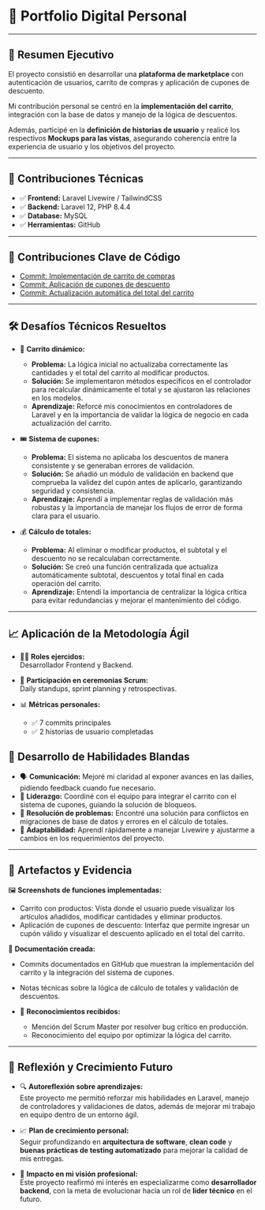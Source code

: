 # 📌 Portfolio Digital Personal  

---

## 📑 Resumen Ejecutivo  

El proyecto consistió en desarrollar una **plataforma de marketplace** con autenticación de usuarios, carrito de compras y aplicación de cupones de descuento.  

Mi contribución personal se centró en la **implementación del carrito**, integración con la base de datos y manejo de la lógica de descuentos.  

Además, participé en la **definición de historias de usuario** y realicé los respectivos **Mockups para las vistas**, asegurando coherencia entre la experiencia de usuario y los objetivos del proyecto.  

---

## 🔹 Contribuciones Técnicas  

- ✅ **Frontend:** Laravel Livewire / TailwindCSS  
- ✅ **Backend:** Laravel 12, PHP 8.4.4  
- ✅ **Database:** MySQL  
- ✅ **Herramientas:** GitHub  

---

## 🔑 Contribuciones Clave de Código  

- [Commit: Implementación de carrito de compras](https://github.com/Jhoel777ar/marketplace-lpz/commit/aa9b206877fecd8b7e80b2fe463a15b3e6e2dc4b)  
- [Commit: Aplicación de cupones de descuento](https://github.com/Jhoel777ar/marketplace-lpz/commit/beb7c117c88af0b9ca55b94e06013f24510b8622)  
- [Commit: Actualización automática del total del carrito](https://github.com/Jhoel777ar/marketplace-lpz/commit/eecfdafd41afb0b6df6e6f3f6b06e12817930111)  

---

## 🛠️ Desafíos Técnicos Resueltos  

- 🔄 **Carrito dinámico:**  
  - **Problema:** La lógica inicial no actualizaba correctamente las cantidades y el total del carrito al modificar productos.  
  - **Solución:** Se implementaron métodos específicos en el controlador para recalcular dinámicamente el total y se ajustaron las relaciones en los modelos.  
  - **Aprendizaje:** Reforcé mis conocimientos en controladores de Laravel y en la importancia de validar la lógica de negocio en cada actualización del carrito.  

- 🎟️ **Sistema de cupones:**  
  - **Problema:** El sistema no aplicaba los descuentos de manera consistente y se generaban errores de validación.  
  - **Solución:** Se añadió un módulo de validación en backend que comprueba la validez del cupón antes de aplicarlo, garantizando seguridad y consistencia.  
  - **Aprendizaje:** Aprendí a implementar reglas de validación más robustas y la importancia de manejar los flujos de error de forma clara para el usuario.  

- 💰 **Cálculo de totales:**  
  - **Problema:** Al eliminar o modificar productos, el subtotal y el descuento no se recalculaban correctamente.  
  - **Solución:** Se creó una función centralizada que actualiza automáticamente subtotal, descuentos y total final en cada operación del carrito.  
  - **Aprendizaje:** Entendí la importancia de centralizar la lógica crítica para evitar redundancias y mejorar el mantenimiento del código.  


---

## 📈 Aplicación de la Metodología Ágil  

- 👨‍💻 **Roles ejercidos:**  
  Desarrollador Frontend y Backend.  

- 📅 **Participación en ceremonias Scrum:**  
  Daily standups, sprint planning y retrospectivas.  

- 📊 **Métricas personales:**  
  - ✅ 7 commits principales  
  - ✅ 2 historias de usuario completadas
 
## 🤝 Desarrollo de Habilidades Blandas  

- 🗣️ **Comunicación:** Mejoré mi claridad al exponer avances en las dailies, pidiendo feedback cuando fue necesario.  
- 👥 **Liderazgo:** Coordiné con el equipo para integrar el carrito con el sistema de cupones, guiando la solución de bloqueos.  
- 🧩 **Resolución de problemas:** Encontré una solución para conflictos en migraciones de base de datos y errores en el cálculo de totales.  
- 🔄 **Adaptabilidad:** Aprendí rápidamente a manejar Livewire y ajustarme a cambios en los requerimientos del proyecto.  

---

## 📂 Artefactos y Evidencia  

🖼️ **Screenshots de funciones implementadas:**  
- Carrito con productos: Vista donde el usuario puede visualizar los artículos añadidos, modificar cantidades y eliminar productos.  
- Aplicación de cupones de descuento: Interfaz que permite ingresar un cupón válido y visualizar el descuento aplicado en el total del carrito.  

📄 **Documentación creada:**  
- Commits documentados en GitHub que muestran la implementación del carrito y la integración del sistema de cupones.  
- Notas técnicas sobre la lógica de cálculo de totales y validación de descuentos.  
 

- 🏅 **Reconocimientos recibidos:**  
  - Mención del Scrum Master por resolver bug crítico en producción.  
  - Reconocimiento del equipo por optimizar la lógica del carrito.  

---

## 🌱 Reflexión y Crecimiento Futuro  

- 🔍 **Autoreflexión sobre aprendizajes:**  
  Este proyecto me permitió reforzar mis habilidades en Laravel, manejo de controladores y validaciones de datos, además de mejorar mi trabajo en equipo dentro de un entorno ágil.  

- 📈 **Plan de crecimiento personal:**  
  Seguir profundizando en **arquitectura de software**, **clean code** y **buenas prácticas de testing automatizado** para mejorar la calidad de mis entregas.  

- 🎯 **Impacto en mi visión profesional:**  
  Este proyecto reafirmó mi interés en especializarme como **desarrollador backend**, con la meta de evolucionar hacia un rol de **líder técnico** en el futuro.  


